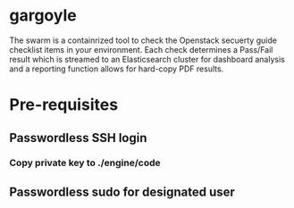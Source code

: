 # gargoyle

The swarm is a containrized tool to check the Openstack secuerty guide checklist items in your environment.
Each check determines a Pass/Fail result which is streamed to an Elasticsearch cluster for dashboard analysis and a reporting function
allows for hard-copy PDF results.

# Pre-requisites

## Passwordless SSH login

### Copy private key to ./engine/code

## Passwordless sudo for designated user

